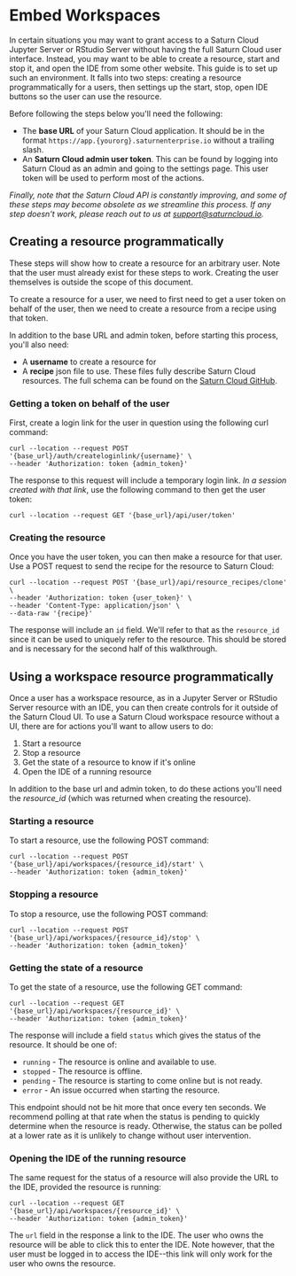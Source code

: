 # Embed Workspaces


In certain situations you may want to grant access to a Saturn Cloud Jupyter Server or RStudio Server without having the full Saturn Cloud user interface. Instead, you may want to be able to create a resource, start and stop it, and open the IDE from some other website. This guide is to set up such an environment. It falls into two steps: creating a resource programmatically for a users, then settings up the start, stop, open IDE buttons so the user can use the resource.

Before following the steps below you'll need the following:

* The **base URL** of your Saturn Cloud application. It should be in the format `https://app.{yourorg}.saturnenterprise.io`
without a trailing slash.
* An **Saturn Cloud admin user token**. This can be found by logging into Saturn Cloud as an admin and going to the settings page. This user token will be used to perform most of the actions.

_Finally, note that the Saturn Cloud API is constantly improving, and some of these steps may become obsolete as we streamline this process. If any step doesn't work, please reach out to us at [support@saturncloud.io](mailto:support@saturncloud.io)._

## Creating a resource programmatically

These steps will show how to create a resource for an arbitrary user. Note that the user must already exist for these steps to work. Creating the user themselves is outside the scope of this document.

To create a resource for a user, we need to first need to get a user token on behalf of the user, then we need to create a resource from a recipe using that token.

In addition to the base URL and admin token, before starting this process, you'll also need:

* A **username** to create a resource for
* A **recipe** json file to use. These files fully describe Saturn Cloud resources. The full schema can be found on the [Saturn Cloud GitHub](https://github.com/saturncloud/recipes).

### Getting a token on behalf of the user

First, create a login link for the user in question using the following curl command:

```shell
curl --location --request POST '{base_url}/auth/createloginlink/{username}' \
--header 'Authorization: token {admin_token}'
```

The response to this request will include a temporary login link. _In a session created with that link_, use the following command to then get the user token:

```shell
curl --location --request GET '{base_url}/api/user/token'
```

### Creating the resource

Once you have the user token, you can then make a resource for that user. Use a POST request to send the recipe for the resource to Saturn Cloud:

```shell
curl --location --request POST '{base_url}/api/resource_recipes/clone' \
--header 'Authorization: token {user_token}' \
--header 'Content-Type: application/json' \
--data-raw '{recipe}'
```

The response will include an `id` field. We'll refer to that as the `resource_id` since it can be used to uniquely refer to the resource.
This should be stored and is necessary for the second half of this walkthrough.

## Using a workspace resource programmatically

Once a user has a workspace resource, as in a Jupyter Server or RStudio Server resource with an IDE, you can then create controls for it outside of the Saturn Cloud UI. To use a Saturn Cloud workspace resource without a UI, there are for actions you'll want to allow users to do:

1. Start a resource
2. Stop a resource
3. Get the state of a resource to know if it's online
4. Open the IDE of a running resource

In addition to the base url and admin token, to do these actions you'll need the _resource_id_ (which was returned when creating the resource).

### Starting a resource

To start a resource, use the following POST command:

```shell
curl --location --request POST '{base_url}/api/workspaces/{resource_id}/start' \
--header 'Authorization: token {admin_token}'
```

### Stopping a resource

To stop a resource, use the following POST command:

```shell
curl --location --request POST '{base_url}/api/workspaces/{resource_id}/stop' \
--header 'Authorization: token {admin_token}'
```

### Getting the state of a resource

To get the state of a resource, use the following GET command:

```shell
curl --location --request GET '{base_url}/api/workspaces/{resource_id}' \
--header 'Authorization: token {admin_token}'
```

The response will include a field `status` which gives the status of the resource. It should be one of:

* `running` - The resource is online and available to use.
* `stopped` - The resource is offline.
* `pending` - The resource is starting to come online but is not ready.
* `error` - An issue occurred when starting the resource.

This endpoint should not be hit more that once every ten seconds. We recommend polling at that rate when the status is pending to quickly determine when the resource is ready. Otherwise, the status can be polled at a lower rate as it is unlikely to change without user intervention.

### Opening the IDE of the running resource

The same request for the status of a resource will also provide the URL to the IDE, provided the resource is running:

```shell
curl --location --request GET '{base_url}/api/workspaces/{resource_id}' \
--header 'Authorization: token {admin_token}'
```

The `url` field in the response a link to the IDE. The user who owns the resource will be able to click this to enter the IDE. Note however, that the user must be logged in to access the IDE--this link will only work for the user who owns the resource.
